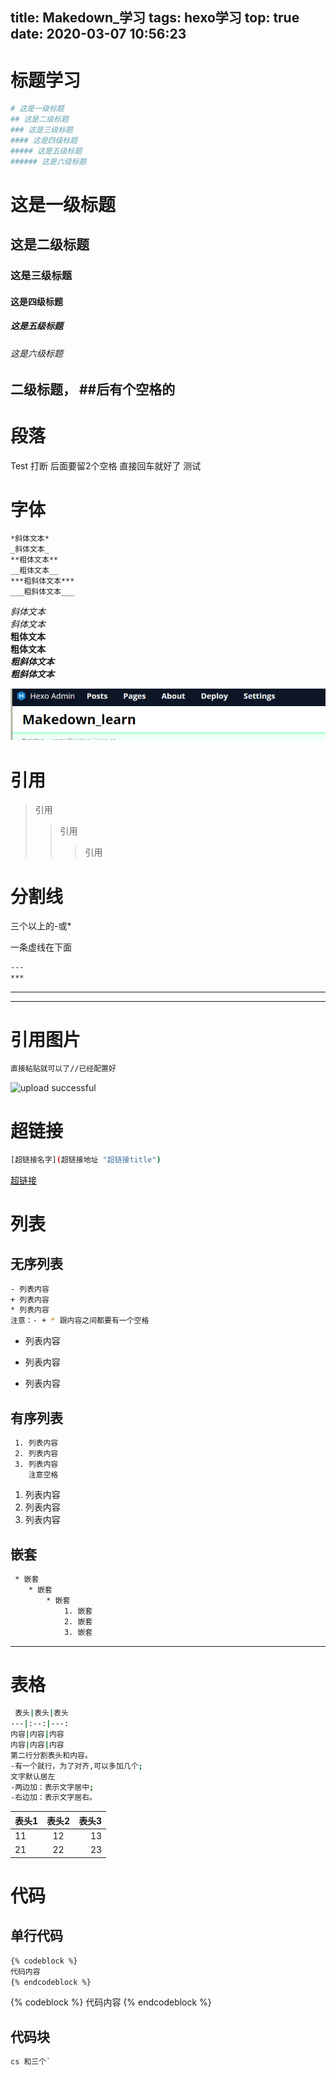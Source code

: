 title: Makedown_学习
tags: hexo学习
top: true
date: 2020-03-07 10:56:23
---
# 标题学习
```bash
# 这是一级标题
## 这是二级标题
### 这是三级标题
#### 这是四级标题
##### 这是五级标题
###### 这是六级标题
```
<!--more-->
# 这是一级标题
## 这是二级标题
### 这是三级标题
#### 这是四级标题
##### 这是五级标题
###### 这是六级标题
## 二级标题， ##后有个空格的

# 段落
Test  打断 后面要留2个空格
直接回车就好了
测试

# 字体
``` bash
*斜体文本*    
_斜体文本_  
**粗体文本**  
__粗体文本__  
***粗斜体文本***  
___粗斜体文本___
```
*斜体文本*  
_斜体文本_  
**粗体文本**  
__粗体文本__  
***粗斜体文本***  
___粗斜体文本___




![upload successful](/xzxaaa/images/pasted-0.png)

# 引用


>引用
>>引用
>>>引用

# 分割线
三个以上的-或*

一条虚线在下面
```bash
---
***
```
---
***
# 引用图片
```bash
直接粘贴就可以了//已经配置好
```


![upload successful](/xzxaaa/images/pasted-4.png "图片")
# 超链接


```bash
[超链接名字](超链接地址 "超链接title")

```
[超链接](www.baidu.com "百度")

# 列表
## 无序列表
``` bash
- 列表内容  
+ 列表内容
* 列表内容  
注意：- + * 跟内容之间都要有一个空格  
```
- 列表内容   
	
+ 列表内容
* 列表内容  

## 有序列表
```bash
 1. 列表内容  
 2. 列表内容  
 3. 列表内容   
    注意空格
```

 1. 列表内容  
 2. 列表内容  
 3. 列表内容  
 
## 嵌套  

 ``` bash
  * 嵌套   
     * 嵌套
         * 嵌套
             1. 嵌套
             2. 嵌套
             3. 嵌套
 ```
 
---
# 表格  
``` bash
 表头|表头|表头
---|:--:|---:
内容|内容|内容
内容|内容|内容
第二行分割表头和内容。
-有一个就行，为了对齐,可以多加几个;
文字默认居左
-两边加：表示文字居中;
-右边加：表示文字居右。  
```

表头1|表头2|表头3 
:--|:-:|-:
11|12|13|
21|22|23|


# 代码
## 单行代码
``` bash
{% codeblock %}
代码内容
{% endcodeblock %}
```
{% codeblock %}
代码内容
{% endcodeblock %}
## 代码块

```cs
cs 和三个`
```